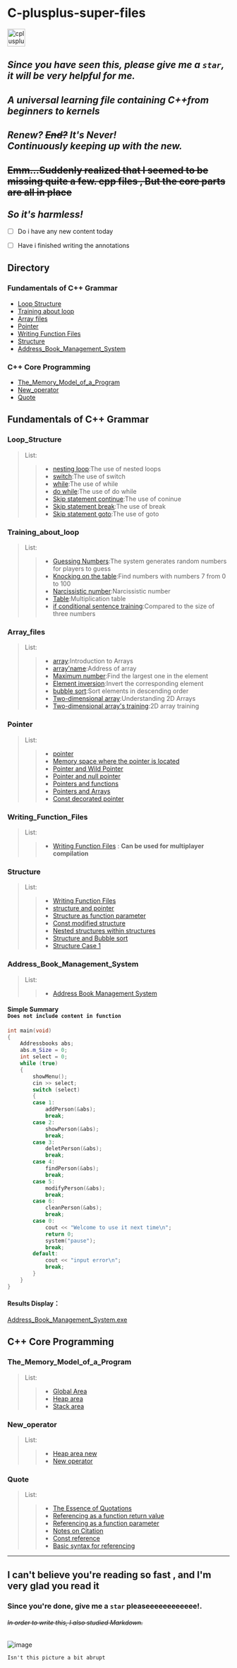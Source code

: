 # C-plusplus-super-files

<p align="left"> <a href="https://www.w3schools.com/cpp/" target="_blank" rel="noreferrer"> <img src="https://raw.githubusercontent.com/devicons/devicon/master/icons/cplusplus/cplusplus-original.svg" alt="cplusplus" width="40" height="40"/> </a> </p>

## **_Since you have seen this, please give me a `star`, it will be very helpful for me._**

## **_A universal learning file containing C++from beginners to kernels_**

## **_Renew?_** **_~~End?~~_** **_It's Never!_** <br/> **_Continuously keeping up with the new._** <br/>

## ~~Emm...Suddenly realized that I seemed to be missing quite a few. cpp files , But the core parts are all in place~~<br/><br/>**_So it's harmless!_**<br/>

- [ ] Do i have any new content today
- [ ] Have i finished writing the annotations


## Directory
### Fundamentals of C++ Grammar
- [Loop Structure](#loop_structure)
- [Training about loop](#training_about_loop)
- [Array files](#array_files)
- [Pointer](#pointer)
- [Writing Function Files](#writing_function_files)
- [Structure](#structure)
- [Address_Book_Management_System](#address_book_management_system)

### C++ Core Programming

- [The_Memory_Model_of_a_Program](#the_memory_model_of_a_program)
- [New_operator](#new_operator)
- [Quote](#quote)

## Fundamentals of C++ Grammar

### Loop_Structure

> List:
>
> > - [nesting loop](https://github.com/super-yjt/My--C-plusplus-super-files/blob/main/Loop%20Structure/nesting%20loop.cpp):The use of nested loops
> > - [switch](https://github.com/super-yjt/My--C-plusplus-super-files/blob/main/Loop%20Structure/switch.cpp):The use of switch
> > - [while](https://github.com/super-yjt/My--C-plusplus-super-files/blob/main/Loop%20Structure/while.cpp):The use of while
> > - [do while](https://github.com/super-yjt/My--C-plusplus-super-files/blob/main/Loop%20Structure/Do%20while.cpp):The use of do while
> > - [Skip statement continue](https://github.com/super-yjt/My--C-plusplus-super-files/blob/main/Loop%20Structure/Skip%20statement%20continue.cpp):The use of coninue
> > - [Skip statement break](https://github.com/super-yjt/My--C-plusplus-super-files/blob/main/Loop%20Structure/Skip%20statement%20break.cpp):The use of break
> > - [Skip statement goto](https://github.com/super-yjt/My--C-plusplus-super-files/blob/main/Loop%20Structure/Skip%20statement%20goto.cpp):The use of goto

### Training_about_loop

> List:
>
> > - [Guessing Numbers](https://github.com/super-yjt/My--C-plusplus-super-files/blob/main/training/Guessing%20Numbers.cpp):The system generates random numbers for players to guess
> > - [Knocking on the table](https://github.com/super-yjt/My--C-plusplus-super-files/blob/main/training/Knocking%20on%20the%20table.cpp):Find numbers with numbers 7 from 0 to 100
> > - [Narcissistic number](https://github.com/super-yjt/My--C-plusplus-super-files/blob/main/training/Narcissistic%20number.cpp):Narcissistic number
> > - [Table](https://github.com/super-yjt/My--C-plusplus-super-files/blob/main/training/Table.cpp):Multiplication table
> > - [if conditional sentence training](https://github.com/super-yjt/My--C-plusplus-super-files/blob/main/training/if%20conditional%20sentence%20training.cpp):Compared to the size of three numbers

### Array_files

> List:
>
> > - [array](https://github.com/super-yjt/My--C-plusplus-super-files/blob/main/array%20files/array.cpp):Introduction to Arrays
> > - [array'name](https://github.com/super-yjt/My--C-plusplus-super-files/blob/main/array%20files/array'name.cpp):Address of array
> > - [Maximum number](https://github.com/super-yjt/My--C-plusplus-super-files/blob/main/array%20files/Maximum%20number.cpp):Find the largest one in the element
> > - [Element inversion](https://github.com/super-yjt/My--C-plusplus-super-files/blob/main/array%20files/Element%20inversion.cpp):Invert the corresponding element
> > - [bubble sort](https://github.com/super-yjt/My--C-plusplus-super-files/blob/main/array%20files/bubble%20sort.cpp):Sort elements in descending order
> > - [Two-dimensional array](https://github.com/super-yjt/My--C-plusplus-super-files/blob/main/array%20files/Two-dimensional%20array.cpp):Understanding 2D Arrays
> > - [Two-dimensional array's training](https://github.com/super-yjt/My--C-plusplus-super-files/blob/main/array%20files/Two-dimensional%20array's%20training.cpp):2D array training

### Pointer

> List:
>
> > - [pointer](https://github.com/super-yjt/My--C-plusplus-super-files/blob/main/pointer/pointer.cpp)
> > - [Memory space where the pointer is located](https://github.com/super-yjt/My--C-plusplus-super-files/blob/main/pointer/Memory%20space%20where%20the%20pointer%20is%20located.cpp)
> > - [Pointer and Wild Pointer](https://github.com/super-yjt/My--C-plusplus-super-files/blob/main/pointer/Pointer%20and%20Wild%20Pointer.cpp)
> > - [Pointer and null pointer](https://github.com/super-yjt/My--C-plusplus-super-files/blob/main/pointer/Pointer%20and%20null%20pointer.cpp)
> > - [Pointers and functions](https://github.com/super-yjt/My--C-plusplus-super-files/blob/main/pointer/Pointers%20and%20functions.cpp)
> > - [Pointers and Arrays](https://github.com/super-yjt/My--C-plusplus-super-files/blob/main/pointer/Pointers%20and%20Arrays.cpp)
> > - [Const decorated pointer](https://github.com/super-yjt/My--C-plusplus-super-files/blob/main/pointer/Const%20decorated%20pointer.cpp)

### Writing_Function_Files

> List:
>
> > - [Writing Function Files](https://github.com/super-yjt/My--C-plusplus-super-files/tree/main/Writing%20Function%20Files) : **Can be used for multiplayer compilation**

### Structure

> List:
>
> > - [Writing Function Files](https://github.com/super-yjt/My--C-plusplus-super-files/blob/main/structure/structure.cpp)
> > - [structure and pointer](https://github.com/super-yjt/My--C-plusplus-super-files/blob/main/structure/structure%20and%20pointer.cpp)
> > - [Structure as function parameter](https://github.com/super-yjt/My--C-plusplus-super-files/blob/main/structure/Structure%20as%20function%20parameter.cpp)
> > - [Const modified structure](https://github.com/super-yjt/My--C-plusplus-super-files/blob/main/structure/Const%20modified%20structure.cpp)
> > - [Nested structures within structures](https://github.com/super-yjt/My--C-plusplus-super-files/blob/main/structure/Nested%20structures%20within%20structures.cpp)
> > - [Structure and Bubble sort](https://github.com/super-yjt/My--C-plusplus-super-files/blob/main/structure/Structure%20and%20Bubble%20sort.cpp)
> > - [Structure Case 1](https://github.com/super-yjt/My--C-plusplus-super-files/blob/main/structure/Structure%20Case%201.cpp)

### Address_Book_Management_System

> List:
>
> > - [Address Book Management System](https://github.com/super-yjt/My--C-plusplus-super-files/blob/main/Address%20Book%20Management%20System/Address%20Book%20Management%20System.cpp)

#### Simple Summary<br/>`Does not include content in function`

```c++ {.line-numbers}
int main(void)
{
    Addressbooks abs;
    abs.m_Size = 0;
    int select = 0;
    while (true)
    {
        showMenu();
        cin >> select;
        switch (select)
        {
        case 1:
            addPerson(&abs);
            break;
        case 2:
            showPerson(&abs);
            break;
        case 3:
            deletPerson(&abs);
            break;
        case 4:
            findPerson(&abs);
            break;
        case 5:
            modifyPerson(&abs);
            break;
        case 6:
            cleanPerson(&abs);
            break;
        case 0:
            cout << "Welcome to use it next time\n";
            return 0;
            system("pause");
            break;
        default:
            cout << "input error\n";
            break;
        }
    }
}
```

#### Results Display：

[Address_Book_Management_System.exe](https://github.com/super-yjt/My--C-plusplus-super-files/blob/main/Address%20Book%20Management%20System/Address%20Book%20Management%20System%20For%20Windows.exe)

## C++ Core Programming

### The_Memory_Model_of_a_Program

> List:
>
> > - [Global Area](https://github.com/super-yjt/My--C-plusplus-super-files/blob/main/The%20Memory%20Model%20of%20a%20Program/Global%20Area.cpp)
> > - [Heap area](https://github.com/super-yjt/My--C-plusplus-super-files/blob/main/The%20Memory%20Model%20of%20a%20Program/Heap%20area.cpp)
> > - [Stack area](https://github.com/super-yjt/My--C-plusplus-super-files/blob/main/The%20Memory%20Model%20of%20a%20Program/Stack%20area.cpp)

### New_operator

> List:
>
> > - [Heap area new](https://github.com/super-yjt/My--C-plusplus-super-files/blob/main/New%20operator/Heap%20area%20new.cpp)
> > - [New operator](https://github.com/super-yjt/My--C-plusplus-super-files/blob/main/New%20operator/New%20operator.cpp)

### Quote
> List:
>
> > - [The Essence of Quotations](https://github.com/super-yjt/My--C-plusplus-super-files/blob/main/Quote/The%20Essence%20of%20Quotations.cpp)
> > - [Referencing as a function return value](https://github.com/super-yjt/My--C-plusplus-super-files/blob/main/Quote/Referencing%20as%20a%20function%20return%20value.cpp)
> > - [Referencing as a function parameter](https://github.com/super-yjt/My--C-plusplus-super-files/blob/main/Quote/Referencing%20as%20a%20function%20parameter.cpp)
> > - [Notes on Citation](https://github.com/super-yjt/My--C-plusplus-super-files/blob/main/Quote/Notes%20on%20Citation.cpp)
> > - [Const reference](https://github.com/super-yjt/My--C-plusplus-super-files/blob/main/Quote/Const%20reference.cpp)
> > - [Basic syntax for referencing](https://github.com/super-yjt/My--C-plusplus-super-files/blob/main/Quote/Basic%20syntax%20for%20referencing.cpp)

---
## I can't believe you're reading so fast ,   and I'm very glad you read it
### Since you're done, give me a `star` pleaseeeeeeeeeeee!. 

###### ~~In order to write this, I also studied Markdown.~~

![image](https://github.com/super-yjt/image/blob/main/images/%E5%9B%BE%E7%89%87.jpg)

`Isn't this picture a bit abrupt`

